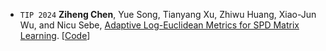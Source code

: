 - ``TIP 2024`` **Ziheng Chen**, Yue Song, Tianyang Xu, Zhiwu Huang, Xiao-Jun Wu, and Nicu Sebe, 
[Adaptive Log-Euclidean Metrics for SPD Matrix Learning](https://arxiv.org/abs/2303.15477).
[[Code](https://github.com/GitZH-Chen/ALEM)] 
<!-- [[Slides](https://github.com/GitZH-Chen/LieBN/blob/main/ICLR24_LieBN_PPT.pdf)] 
[[Poster](https://github.com/GitZH-Chen/LieBN/blob/main/ICLR24_LieBN_Poster.pdf)]
[[Video](https://iclr.cc/virtual/2024/poster/17806)] -->